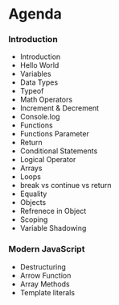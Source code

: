# Agenda

### Introduction

- Introduction
- Hello World
- Variables
- Data Types
- Typeof
- Math Operators
- Increment & Decrement
- Console.log
- Functions
- Functions Parameter
- Return
- Conditional Statements
- Logical Operator
- Arrays
- Loops
- break vs continue vs return
- Equality
- Objects
- Refrenece in Object
- Scoping
- Variable Shadowing


### Modern JavaScript

- Destructuring
- Arrow Function
- Array Methods
- Template literals